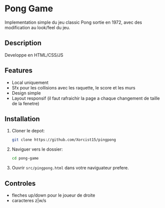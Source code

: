 # Pong Game

Implementation simple du jeu classic Pong sortie en 1972, avec des modification au look/feel du jeu.

## Description

Developpe en HTML/CSS/JS 

## Features

- Local uniquement
- Sfx pour les collisions avec les raquette, le score et les murs
- Design simple
- Layout responsif (il faut rafraichir la page a chaque changement de taille de la fenetre)

## Installation
1. Cloner le depot:

    ```bash
    git clone https://github.com/Xorcist15/pingpong
    ```

2. Naviguer vers le dossier:

    ```bash
    cd pong-game	
    ```

3. Ouvrir `src/pingpong.html` dans votre naviguateur prefere.

## Controles

- fleches up/down pour le joueur de droite
- caracteres z|w/s
